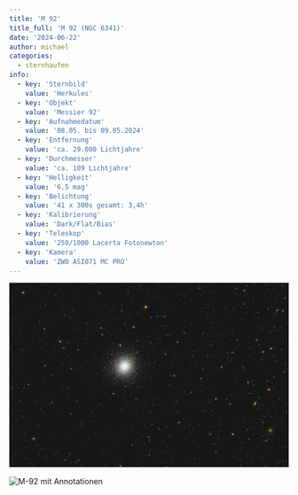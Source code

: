 ```yaml
---
title: 'M 92'
title_full: 'M 92 (NGC 6341)'
date: '2024-06-22'
author: michael
categories:
  - sternhaufen
info:
  - key: 'Sternbild'
    value: 'Herkules'
  - key: 'Objekt'
    value: 'Messier 92'
  - key: 'Aufnahmedatum'
    value: '08.05. bis 09.05.2024'
  - key: 'Entfernung'
    value: 'ca. 29.000 Lichtjahre'
  - key: 'Durchmesser'
    value: 'ca. 109 Lichtjahre'
  - key: 'Helligkeit'
    value: '6,5 mag'
  - key: 'Belichtung'
    value: '41 x 300s gesamt: 3,4h'
  - key: 'Kalibrierung'
    value: 'Dark/Flat/Bias'
  - key: 'Teleskop'
    value: '250/1000 Lacerta Fotonewton'
  - key: 'Kamera'
    value: 'ZWO ASI071 MC PRO'
---
```


![M-92](header.jpg 'M-92')

![M-92 mit Annotationen](m92-annotated.jpeg 'M-92 mit Annotationen')
